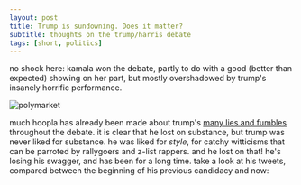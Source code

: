 ```yaml
---
layout: post
title: Trump is sundowning. Does it matter?
subtitle: thoughts on the trump/harris debate
tags: [short, politics]
---
```

no shock here: kamala won the debate, partly to do with a good (better than expected) showing on her part, but mostly overshadowed by trump's insanely horrific performance.

![polymarket](https://atxwang.github.io/assets/img/polymarket.png)

much hoopla has already been made about trump's [many lies and fumbles](https://www.npr.org/2024/09/11/g-s1-21932/fact-check-trump-harris-presidential-debate-2024) throughout the debate. it is clear that he lost on substance, but trump was never liked for substance. he was liked for *style*, for catchy witticisms that can be parroted by rallygoers and z-list rappers. and he lost on that! he's losing his swagger, and has been for a long time. take a look at his tweets, compared between the beginning of his previous candidacy and now:
<!--stackedit_data:
eyJoaXN0b3J5IjpbLTg2MDI1MzAzOF19
-->
